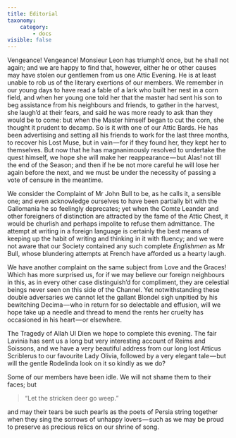 ```yaml
---
title: Editorial
taxonomy:
    category:
        - docs
visible: false
---
```


Vengeance! Vengeance! Monsieur Leon has triumph’d once, but he shall not again; and we are happy to find that, however, either he or other causes may have stolen our gentlemen from us one Attic Evening. He is at least unable to rob us of the literary exertions of our members. We remember in our young days to have read a fable of a lark who built her nest in a corn field, and when her young one told her that the master had sent his son to beg assistance from his neighbours and friends, to gather in the harvest, she laugh’d at their fears, and said he was more ready to ask than they would be to come: but when the Master himself began to cut the corn, she thought it prudent to decamp. So is it with one of our Attic Bards. He has been advertising and setting all his friends to work for the last three months, to recover his Lost Muse, but in vain — for if they found her, they kept her to themselves. But now that he has magnanimously resolved to undertake the quest himself, we hope she will make her reappearance — but Alas! not till the end of the Season; and then if he be not more careful he will lose her again before the next, and we must be under the necessity of passing a vote of censure in the meantime.

We consider the Complaint of Mr John Bull to be, as he calls it, a sensible one; and even acknowledge ourselves to have been partially bit with the Gallomania he so feelingly deprecates; yet when the Comte Leander and other foreigners of distinction are attracted by the fame of the Attic Chest, it would be churlish and perhaps impolite to refuse them admittance. The attempt at writing in a foreign language is certainly the best means of keeping up the habit of writing and thinking in it with fluency; and we were not aware that our Society contained any such complete *Englishmen* as Mr Bull, whose blundering attempts at French have afforded us a hearty laugh.  

We have another complaint on the same subject from Love and the Graces! Which has more surprised us, for if we may believe our foreign neighbours in this, as in every other case distinguish’d for compliment, they are celestial beings never seen on this side of the Channel. Yet notwithstanding these double adversaries we cannot let the gallant Blondel sigh unpitied by his bewitching Decima — who in return for so delectable and effusion, will we hope take up a needle and thread to mend the rents her cruelty has occasioned in his heart — or elsewhere.

The Tragedy of Allah Ul Dien we hope to complete this evening. The fair Lavinia has sent us a long but very interesting account of Reims and Soissons, and we have a very beautiful address from our long lost Atticus Scriblerus to our favourite Lady Olivia, followed by a very elegant tale — but will the gentle Rodelinda look on it so kindly as we do?

Some of our members have been idle. We will not shame them to their faces; but 

> “Let the stricken deer go weep.”

and may their tears be such pearls as the poets of Persia string together when they sing the sorrows of unhappy lovers — such as we may be proud to preserve as precious relics on our shrine of song.

